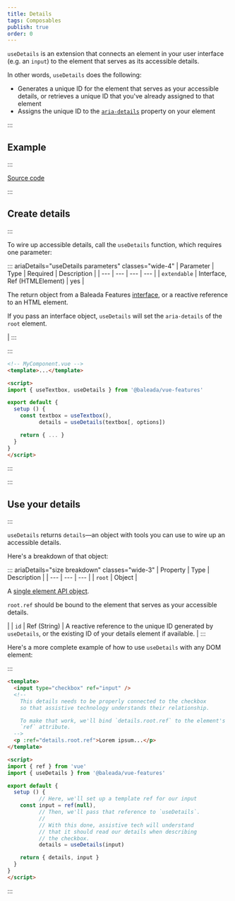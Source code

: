 ```yaml
---
title: Details
tags: Composables
publish: true
order: 0
---
```


`useDetails` is an extension that connects an element in your user interface (e.g. an `input`) to the element that serves as its accessible details.

In other words, `useDetails` does the following:
- Generates a unique ID for the element that serves as your accessible details, or retrieves a unique ID that you've already assigned to that element
- Assigns the unique ID to the [`aria-details`](https://www.w3.org/TR/wai-aria-1.2/#aria-details) property on your element


:::
## Example
:::

[Source code](https://github.com/baleada/docs/blob/main/src/components/ExampleUseDetails.vue)

<ExampleUseDetails class="with-mt" />


:::
## Create details
:::

To wire up accessible details, call the `useDetails` function, which requires one parameter:

::: ariaDetails="useDetails parameters" classes="wide-4"
| Parameter | Type | Required | Description |
| --- | --- | --- | --- |
| `extendable` | Interface, Ref (HTMLElement) | yes | <p>The return object from a Baleada Features [interface](/docs/features#using-functions), or a reactive reference to an HTML element.</p><p>If you pass an interface object, `useDetails` will set the `aria-details` of the `root` element.</p> |
:::

:::
```html
<!-- MyComponent.vue -->
<template>...</template>

<script>
import { useTextbox, useDetails } from '@baleada/vue-features'

export default {
  setup () {
    const textbox = useTextbox(),
          details = useDetails(textbox[, options])

    return { ... }
  }
}
</script>
```
:::


:::
## Use your details
:::

`useDetails` returns `details`—an object with tools you can use to wire up an accessible details.

Here's a breakdown of that object:

::: ariaDetails="size breakdown" classes="wide-3"
| Property | Type | Description |
| --- | --- | --- |
| `root` | Object | <p>A [single element API object](/docs/features/element-api).</p><p>`root.ref` should be bound to the element that serves as your accessible details.</p> |
| `id` | Ref (String) | A reactive reference to the unique ID generated by `useDetails`, or the existing ID of your details element if available. |
:::


Here's a more complete example of how to use `useDetails` with any DOM element:

:::
```html
<template>
  <input type="checkbox" ref="input" />
  <!--
    This details needs to be properly connected to the checkbox
    so that assistive technology understands their relationship.

    To make that work, we'll bind `details.root.ref` to the element's
    `ref` attribute.
  -->
  <p :ref="details.root.ref">Lorem ipsum...</p>
</template>

<script>
import { ref } from 'vue'
import { useDetails } from '@baleada/vue-features'

export default {
  setup () {
          // Here, we'll set up a template ref for our input
    const input = ref(null),
          // Then, we'll pass that reference to `useDetails`.
          //
          // With this done, assistive tech will understand
          // that it should read our details when describing
          // the checkbox.
          details = useDetails(input)

    return { details, input }
  }
}
</script>
```
:::
